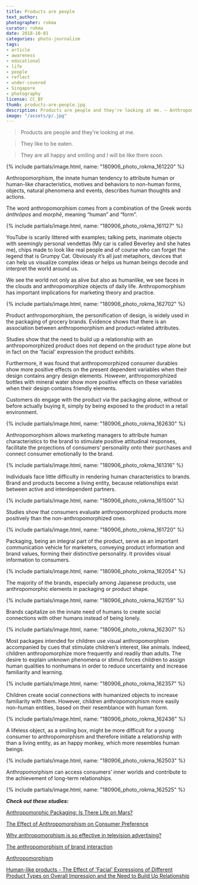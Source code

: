 ```yaml
---
title: Products are people
text_author:
photographer: rokma
curator: rokma
date: 2018-10-01
categories: photo-journalism
tags:
- article
- awareness
- educational
- life
- people
- reflect
- under-covered
- Singapore
- photography
license: CC_BY
thumb: products-are-people.jpg
description: Products are people and they're looking at me. – Anthropomorphism, the innate human tendency to attribute human or human-like characteristics, motives and behaviours to non-human forms, objects, natural phenomena and events, describes human thoughts and actions.
image: "/assets/p/.jpg"
---
```


>Products are people and they're looking at me.

>They like to be eaten.

>They are all happy and smiling and I will be like them soon.

{% include partials/image.html, name: "180906_photo_rokma_161220" %}

Anthropomorphism, the innate human tendency to attribute human or human-like characteristics, motives and behaviors to non-human forms, objects, natural phenomena and events, describes human thoughts and actions.

The word anthropomorphism comes from a combination of the Greek words _ánthrōpos_ and _morphē_, meaning “human” and “form”.


{% include partials/image.html, name: "180906_photo_rokma_161127" %}

YouTube is scarily littered with examples; talking pets, inanimate objects with seemingly personal vendettas (My car is called Beverley and she hates me), chips made to look like real people and of course who can forget the legend that is Grumpy Cat. Obviously it’s all just metaphors, devices that can help us visualize complex ideas or helps us human beings decode and interpret the world around us.


We see the world not only as alive but also as humanlike, we see faces in the clouds and anthropomorphize objects of daily life. Anthropomorphism has important implications for marketing theory and practice.

{% include partials/image.html, name: "180906_photo_rokma_162702" %}


Product anthropomorphism, the personification of design, is widely used in the packaging of grocery brands. Evidence shows that there is an association between anthropomorphism and product-related attributes.


Studies show that the need to build up a relationship with an anthropomorphized product does not depend on the product type alone but in fact on the 'facial' expression the product exhibits.

Furthermore, it was found that anthropomorphized consumer durables show more positive effects on the present dependent variables when their design contains angry design elements. However, anthropomorphized bottles with mineral water show more positive effects on these variables when their design contains friendly elements.




Customers do engage with the product via the packaging alone, without or before actually buying it, simply by being exposed to the product in a retail environment.

{% include partials/image.html, name: "180906_photo_rokma_162630" %}


Anthropomorphism allows marketing managers to attribute human characteristics to the brand to stimulate positive attitudinal responses, facilitate the projections of consumers’ personality onto their purchases and connect consumer emotionally to the brand.


{% include partials/image.html, name: "180906_photo_rokma_161316" %}

Individuals face little difficulty in rendering human characteristics to brands. Brand and products become a living entity, because relationships exist between active and interdependent partners.


{% include partials/image.html, name: "180906_photo_rokma_161500" %}

Studies show that consumers evaluate anthropomorphized products more positively than the non-anthropomorphized ones.



{% include partials/image.html, name: "180906_photo_rokma_161720" %}

Packaging, being an integral part of the product, serve as an important communication vehicle for marketers, conveying product information and brand values, forming their distinctive personality. It provides visual information to consumers.


{% include partials/image.html, name: "180906_photo_rokma_162054" %}


The majority of the brands, especially among Japanese products, use anthropomorphic elements in packaging or product shape.


{% include partials/image.html, name: "180906_photo_rokma_162159" %}


Brands capitalize on the innate need of humans to create social connections with other humans instead of being lonely.


{% include partials/image.html, name: "180906_photo_rokma_162307" %}


Most packages intended for children use visual anthropomorphism accompanied by cues that stimulate children’s interest, like animals. Indeed, children anthropomorphize more frequently and readily than adults. The desire to explain unknown phenomena or stimuli forces children to assign human qualities to nonhumans in order to reduce uncertainty and increase familiarity and learning.  



{% include partials/image.html, name: "180906_photo_rokma_162357" %}

Children create social connections with humanized objects to increase familiarity with them. However, children anthropomorphism more easily non-human entities, based on their resemblance with human form.

{% include partials/image.html, name: "180906_photo_rokma_162436" %}


A lifeless object, as a smiling box, might be more difficult for a young consumer to anthropomorphism and therefore initiate a relationship with than a living entity, as an happy monkey, which more resembles human beings.


{% include partials/image.html, name: "180906_photo_rokma_162503" %}

Anthropomorphism can access consumers’ inner worlds and contribute to the achievement of long-term relationships.


{% include partials/image.html, name: "180906_photo_rokma_162525" %}






_**Check out these studies:**_

[Anthropomorphic Packaging: Is There Life on Mars?](http://eprints.whiterose.ac.uk/87337/2/AnthropomorphicPackagingThereMars%5B1%5D.pdf)


[The Effect of Anthropomorphism on Consumer Preference](http://www.acrwebsite.org/volumes/v43/acr_vol43_1019046.pdf)


[Why anthropomorphism is so effective in television advertising?](https://garthburley.wordpress.com/2017/03/31/why-anthropomorphism-is-so-effective-in-television-advertising/)

[The anthropomorphism of brand interaction](http://www.bandt.com.au/uncategorised/The-anthropomorphism-of-brand-interaction)

[Anthropomorphism](http://www.literarydevices.com/anthropomorphism/)

[Human-like products - The Effect of 'Facial' Expressions of Different Product Types on Overall Impression and the Need to Build Up Relationship](https://essay.utwente.nl/69514/1/Riesenbeck_MA_BMS.pdf)

